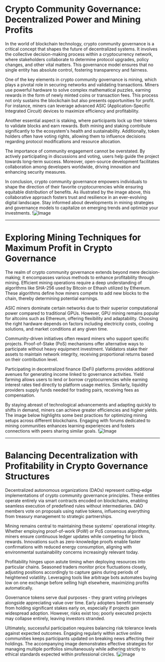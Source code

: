 # Crypto Community Governance: Decentralized Power and Mining Profits

In the world of blockchain technology, crypto community governance is a critical concept that shapes the future of decentralized systems. It involves the collective decision-making process within a cryptocurrency network, where stakeholders collaborate to determine protocol upgrades, policy changes, and other vital matters. This governance model ensures that no single entity has absolute control, fostering transparency and fairness.

One of the key elements in crypto community governance is mining, which plays a pivotal role in securing networks and validating transactions. Miners use powerful hardware to solve complex mathematical puzzles, earning rewards in the form of newly minted coins or transaction fees. This process not only sustains the blockchain but also presents opportunities for profit. For instance, miners can leverage advanced ASIC (Application-Specific Integrated Circuit) devices to maximize efficiency and profitability.

Another essential aspect is staking, where participants lock up their tokens to validate blocks and earn rewards. Both mining and staking contribute significantly to the ecosystem's health and sustainability. Additionally, token holders often have voting rights, allowing them to influence decisions regarding protocol modifications and resource allocation.

The importance of community engagement cannot be overstated. By actively participating in discussions and voting, users help guide the project towards long-term success. Moreover, open-source development facilitates collaboration among developers worldwide, driving innovation and enhancing security measures.

In conclusion, crypto community governance empowers individuals to shape the direction of their favorite cryptocurrencies while ensuring equitable distribution of benefits. As illustrated by the image above, this collaborative approach fosters trust and resilience in an ever-evolving digital landscape. Stay informed about developments in mining strategies and governance models to capitalize on emerging trends and optimize your investments. !![Image](https://github.com/user-attachments/assets/3be06921-4469-491d-bd37-5f14c53422b7)

---

# Exploring Mining Techniques for Maximum Profit in Crypto Governance

The realm of crypto community governance extends beyond mere decision-making; it encompasses various methods to enhance profitability through mining. Efficient mining operations require a deep understanding of algorithms like SHA-256 used by Bitcoin or Ethash utilized by Ethereum. These algorithms define how miners compete to add new blocks to the chain, thereby determining potential earnings.

ASIC miners dominate certain networks due to their superior computational power compared to traditional GPUs. However, GPU mining remains popular for altcoins such as Ethereum, offering flexibility and adaptability. Choosing the right hardware depends on factors including electricity costs, cooling solutions, and market conditions at any given time.

Community-driven initiatives often reward miners who support specific projects. Proof-of-Stake (PoS) mechanisms offer alternative ways to participate without heavy equipment investment. Validators stake their assets to maintain network integrity, receiving proportional returns based on their contribution level.

Participating in decentralized finance (DeFi) platforms provides additional avenues for generating income linked to governance activities. Yield farming allows users to lend or borrow cryptocurrencies while earning interest rates tied directly to platform usage metrics. Similarly, liquidity providers supply funds needed for trading pairs, receiving fees as compensation.

By staying abreast of technological advancements and adapting quickly to shifts in demand, miners can achieve greater efficiencies and higher yields. The image below highlights some best practices for optimizing mining setups across different blockchains. Engaging with forums dedicated to mining communities enhances learning experiences and fosters connections with peers sharing similar goals. !![Image](https://github.com/user-attachments/assets/3be06921-4469-491d-bd37-5f14c53422b7)

---

# Balancing Decentralization with Profitability in Crypto Governance Structures

Decentralized autonomous organizations (DAOs) represent cutting-edge implementations of crypto community governance principles. These entities operate entirely via smart contracts encoded on blockchains, enabling seamless execution of predefined rules without intermediaries. DAO members vote on proposals using native tokens, influencing everything from treasury management to strategic partnerships.

Mining remains central to maintaining these systems' operational integrity. Whether employing proof-of-work (PoW) or PoS consensus algorithms, miners ensure continuous ledger updates while competing for block rewards. Innovations such as zero-knowledge proofs enable faster confirmations with reduced energy consumption, aligning with environmental sustainability concerns increasingly relevant today.

Profitability hinges upon astute timing when deploying resources into particular chains. Seasoned traders monitor price fluctuations closely, adjusting positions accordingly to capture gains during periods of heightened volatility. Leveraging tools like arbitrage bots automates buying low on one exchange before selling high elsewhere, maximizing profits automatically.

Governance tokens serve dual purposes - they grant voting privileges alongside appreciating value over time. Early adopters benefit immensely from holding significant stakes early on, especially if projects gain widespread adoption. However, risks exist too; poorly executed projects may collapse entirely, leaving investors stranded.

Ultimately, successful participation requires balancing risk tolerance levels against expected outcomes. Engaging regularly within active online communities keeps participants updated on breaking news affecting their holdings. The accompanying image demonstrates effective strategies for managing multiple portfolios simultaneously while adhering strictly to ethical standards expected within professional circles. !![Image](https://github.com/user-attachments/assets/3be06921-4469-491d-bd37-5f14c53422b7)